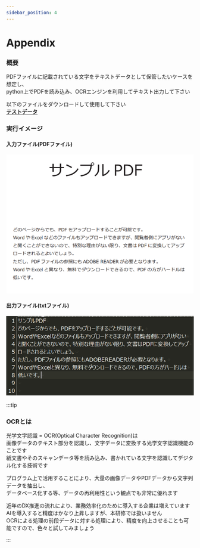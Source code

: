 ```yaml
---
sidebar_position: 4
---
```


# Appendix

### 概要
PDFファイルに記載されている文字をテキストデータとして保管したいケースを想定し、  
python上でPDFを読み込み、OCRエンジンを利用してテキスト出力して下さい  

以下のファイルをダウンロードして使用して下さい  
[**テストデータ**](./files/sample_pdf.pdf)

### 実行イメージ

#### 入力ファイル(PDFファイル)
![pdf](./img/pdf.png)

#### 出力ファイル(txtファイル)
![txt](./img/text.png)


:::tip
### OCRとは
光学文字認識 = OCR(Optical Character Recognition)は  
画像データのテキスト部分を認識し、文字データに変換する光学文字認識機能のことです  
紙文書やそのスキャンデータ等を読み込み、書かれている文字を認識してデジタル化する技術です  

プログラム上で活用することにより、大量の画像データやPDFデータから文字列データを抽出し、  
データベース化する等、データの再利用性という観点でも非常に優れます  

近年のDX推進の流れにより、業務効率化のために導入する企業は増えています  
AIを導入すると精度はかなり上昇しますが、本研修では扱いません  
OCRによる処理の前段データに対する処理により、精度を向上させることも可能ですので、色々と試してみましょう

:::